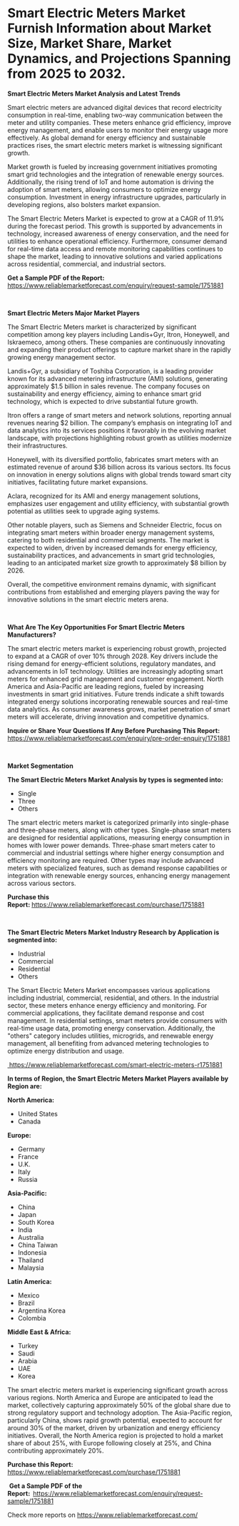 <p><h1>Smart Electric Meters Market Furnish Information about Market Size, Market Share, Market Dynamics, and Projections Spanning from 2025 to 2032.</h1></p><p><strong>Smart Electric Meters Market Analysis and Latest Trends</strong></p>
<p><p>Smart electric meters are advanced digital devices that record electricity consumption in real-time, enabling two-way communication between the meter and utility companies. These meters enhance grid efficiency, improve energy management, and enable users to monitor their energy usage more effectively. As global demand for energy efficiency and sustainable practices rises, the smart electric meters market is witnessing significant growth.</p><p>Market growth is fueled by increasing government initiatives promoting smart grid technologies and the integration of renewable energy sources. Additionally, the rising trend of IoT and home automation is driving the adoption of smart meters, allowing consumers to optimize energy consumption. Investment in energy infrastructure upgrades, particularly in developing regions, also bolsters market expansion.</p><p>The Smart Electric Meters Market is expected to grow at a CAGR of 11.9% during the forecast period. This growth is supported by advancements in technology, increased awareness of energy conservation, and the need for utilities to enhance operational efficiency. Furthermore, consumer demand for real-time data access and remote monitoring capabilities continues to shape the market, leading to innovative solutions and varied applications across residential, commercial, and industrial sectors.</p></p>
<p><strong>Get a Sample PDF of the Report:&nbsp;</strong> <a href="https://www.reliablemarketforecast.com/enquiry/request-sample/1751881?utm_campaign=2384&utm_medium=2&utm_source=Github&utm_content=ia&utm_term=10042025&utm_id=smart-electric-meters">https://www.reliablemarketforecast.com/enquiry/request-sample/1751881</a></p>
<p>&nbsp;</p>
<p><strong>Smart Electric Meters Major Market Players</strong></p>
<p><p>The Smart Electric Meters market is characterized by significant competition among key players including Landis+Gyr, Itron, Honeywell, and Iskraemeco, among others. These companies are continuously innovating and expanding their product offerings to capture market share in the rapidly growing energy management sector.</p><p>Landis+Gyr, a subsidiary of Toshiba Corporation, is a leading provider known for its advanced metering infrastructure (AMI) solutions, generating approximately $1.5 billion in sales revenue. The company focuses on sustainability and energy efficiency, aiming to enhance smart grid technology, which is expected to drive substantial future growth.</p><p>Itron offers a range of smart meters and network solutions, reporting annual revenues nearing $2 billion. The company’s emphasis on integrating IoT and data analytics into its services positions it favorably in the evolving market landscape, with projections highlighting robust growth as utilities modernize their infrastructures.</p><p>Honeywell, with its diversified portfolio, fabricates smart meters with an estimated revenue of around $36 billion across its various sectors. Its focus on innovation in energy solutions aligns with global trends toward smart city initiatives, facilitating future market expansions.</p><p>Aclara, recognized for its AMI and energy management solutions, emphasizes user engagement and utility efficiency, with substantial growth potential as utilities seek to upgrade aging systems.</p><p>Other notable players, such as Siemens and Schneider Electric, focus on integrating smart meters within broader energy management systems, catering to both residential and commercial segments. The market is expected to widen, driven by increased demands for energy efficiency, sustainability practices, and advancements in smart grid technologies, leading to an anticipated market size growth to approximately $8 billion by 2026. </p><p>Overall, the competitive environment remains dynamic, with significant contributions from established and emerging players paving the way for innovative solutions in the smart electric meters arena.</p></p>
<p>&nbsp;</p>
<p><strong>What Are The Key Opportunities For Smart Electric Meters Manufacturers?</strong></p>
<p><p>The smart electric meters market is experiencing robust growth, projected to expand at a CAGR of over 10% through 2028. Key drivers include the rising demand for energy-efficient solutions, regulatory mandates, and advancements in IoT technology. Utilities are increasingly adopting smart meters for enhanced grid management and customer engagement. North America and Asia-Pacific are leading regions, fueled by increasing investments in smart grid initiatives. Future trends indicate a shift towards integrated energy solutions incorporating renewable sources and real-time data analytics. As consumer awareness grows, market penetration of smart meters will accelerate, driving innovation and competitive dynamics.</p></p>
<p><strong>Inquire or Share Your Questions If Any Before Purchasing This Report:</strong> <a href="https://www.reliablemarketforecast.com/enquiry/pre-order-enquiry/1751881?utm_campaign=2384&utm_medium=2&utm_source=Github&utm_content=ia&utm_term=10042025&utm_id=smart-electric-meters">https://www.reliablemarketforecast.com/enquiry/pre-order-enquiry/1751881</a></p>
<p>&nbsp;</p>
<p><strong>Market Segmentation</strong></p>
<p><strong>The Smart Electric Meters Market Analysis by types is segmented into:</strong></p>
<p><ul><li>Single</li><li>Three</li><li>Others</li></ul></p>
<p><p>The smart electric meters market is categorized primarily into single-phase and three-phase meters, along with other types. Single-phase smart meters are designed for residential applications, measuring energy consumption in homes with lower power demands. Three-phase smart meters cater to commercial and industrial settings where higher energy consumption and efficiency monitoring are required. Other types may include advanced meters with specialized features, such as demand response capabilities or integration with renewable energy sources, enhancing energy management across various sectors.</p></p>
<p><strong>Purchase this Report:&nbsp;</strong><a href="https://www.reliablemarketforecast.com/purchase/1751881?utm_campaign=2384&utm_medium=2&utm_source=Github&utm_content=ia&utm_term=10042025&utm_id=smart-electric-meters">https://www.reliablemarketforecast.com/purchase/1751881</a></p>
<p>&nbsp;</p>
<p><strong>The Smart Electric Meters Market Industry Research by Application is segmented into:</strong></p>
<p><ul><li>Industrial</li><li>Commercial</li><li>Residential</li><li>Others</li></ul></p>
<p><p>The Smart Electric Meters Market encompasses various applications including industrial, commercial, residential, and others. In the industrial sector, these meters enhance energy efficiency and monitoring. For commercial applications, they facilitate demand response and cost management. In residential settings, smart meters provide consumers with real-time usage data, promoting energy conservation. Additionally, the "others" category includes utilities, microgrids, and renewable energy management, all benefiting from advanced metering technologies to optimize energy distribution and usage.</p></p>
<p><a href="https://www.reliablemarketforecast.com/smart-electric-meters-r1751881?utm_campaign=2384&utm_medium=2&utm_source=Github&utm_content=ia&utm_term=10042025&utm_id=smart-electric-meters">&nbsp;https://www.reliablemarketforecast.com/smart-electric-meters-r1751881</a></p>
<p><strong>In terms of Region, the Smart Electric Meters Market Players available by Region are:</strong></p>
<p>
    <p> <strong> North America: </strong>
        <ul>
            <li>United States</li>
            <li>Canada</li>
        </ul>
        </p> 
    <p> <strong> Europe: </strong>
        <ul>
            <li>Germany</li>
            <li>France</li>
            <li>U.K.</li>
            <li>Italy</li>
            <li>Russia</li>
        </ul>
        </p> 
    <p> <strong> Asia-Pacific: </strong>
        <ul>
            <li>China</li>
            <li>Japan</li>
            <li>South Korea</li>
            <li>India</li>
            <li>Australia</li>
            <li>China Taiwan</li>
            <li>Indonesia</li>
            <li>Thailand</li>
            <li>Malaysia</li>
        </ul>
        </p> 
    <p> <strong> Latin America: </strong>
        <ul>
            <li>Mexico</li>
            <li>Brazil</li>
            <li>Argentina Korea</li>
            <li>Colombia</li>
        </ul>
        </p> 
    <p> <strong> Middle East & Africa: </strong>
        <ul>
            <li>Turkey</li>
            <li>Saudi</li>
            <li>Arabia</li>
            <li>UAE</li>
            <li>Korea</li>
        </ul>
    </p>
    </p>
<p><p>The smart electric meters market is experiencing significant growth across various regions. North America and Europe are anticipated to lead the market, collectively capturing approximately 50% of the global share due to strong regulatory support and technology adoption. The Asia-Pacific region, particularly China, shows rapid growth potential, expected to account for around 30% of the market, driven by urbanization and energy efficiency initiatives. Overall, the North America region is projected to hold a market share of about 25%, with Europe following closely at 25%, and China contributing approximately 20%.</p></p>
<p><strong>Purchase this Report: </strong><a href="https://www.reliablemarketforecast.com/purchase/1751881?utm_campaign=2384&utm_medium=2&utm_source=Github&utm_content=ia&utm_term=10042025&utm_id=smart-electric-meters">https://www.reliablemarketforecast.com/purchase/1751881</a></p>
<p>&nbsp;<strong>Get a Sample PDF of the Report:&nbsp;&nbsp;</strong><a href="https://www.reliablemarketforecast.com/enquiry/request-sample/1751881?utm_campaign=2384&utm_medium=2&utm_source=Github&utm_content=ia&utm_term=10042025&utm_id=smart-electric-meters">https://www.reliablemarketforecast.com/enquiry/request-sample/1751881</a></p>
<p><strong></strong></p>
<p>Check more reports on <a href="https://www.reliablemarketforecast.com/?utm_campaign=2384&utm_medium=2&utm_source=Github&utm_content=ia&utm_term=10042025&utm_id=smart-electric-meters">https://www.reliablemarketforecast.com/</a></p>